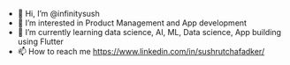 - 👋 Hi, I’m @infinitysush
- 👀 I’m interested in Product Management and App development
- 🌱 I’m currently learning data science, AI, ML, Data science, App building using Flutter
- 📫 How to reach me https://www.linkedin.com/in/sushrutchafadker/

<!---
infinitysush/infinitysush is a ✨ special ✨ repository because its `README.md` (this file) appears on your GitHub profile.
You can click the Preview link to take a look at your changes.
--->
